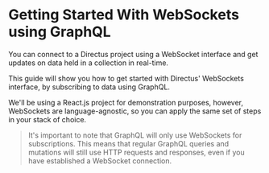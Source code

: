 # Getting Started With WebSockets using GraphQL

You can connect to a Directus project using a WebSocket interface and get updates on data held in a collection in
real-time.

This guide will show you how to get started with Directus' WebSockets interface, by subscribing to data using GraphQL.

We'll be using a React.js project for demonstration purposes, however, WebSockets are language-agnostic, so you can
apply the same set of steps in your stack of choice.

> It's important to note that GraphQL will only use WebSockets for subscriptions. This means that regular GraphQL
> queries and mutations will still use HTTP requests and responses, even if you have established a WebSocket connection.
